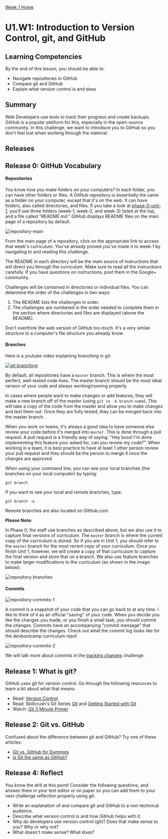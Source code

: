[Week 1 Home](../)

# U1.W1: Introduction to Version Control, git, and GitHub

## Learning Competencies
By the end of this lesson, you should be able to:
- Navigate repositories in GitHub
- Compare git and GitHub
- Explain what version control is and does

## Summary
Web Developers use tools to track their progress and create backups. GitHub is a popular platform for this, especially in the open-source community. In this challenge, we want to introduce you to GitHub so you don't feel lost when working through the material.

## Releases

## Release 0: GitHub Vocabulary

#### Repositories
You know how you make folders on your computers? In each folder, you can have other folders or files. A GitHub repository is essentially the same as a folder on your computer, except that it's on the web. It can have folders, also called directories, and files. If you take a look at [phase-0-unit-1](../../), you'll see three folders (week-1, week-2, and week-3) listed at the top, and a file called "README.md." GitHub displays README files on the main page of a repository by default.

![repository-main](../imgs/repository-main.png)

From the main page of a repository, click on the appropriate link to access that week's curriculum. You've already proved you've made it to week-1 by navigating to and reading this challenge.

The README in each directory will be the main source of instructions that will direct you through the curriculum. Make sure to read all the instructions carefully. If you have questions on instructions, post them in the Google+ community.

Challenges will be contained in directories or individual files. You can determine the order of the challenges in two ways:
  1. The README lists the challenges in order.
  2. The challenges are numbered in the order needed to complete them in the section where directories and files are displayed (above the README).

Don't overthink the web version of GitHub too much. It's a very similar structure to a computer's file structure you already know.

#### Branches

Here is a youtube video explaining branching in git:

[![git branching](../imgs/git-branch-img.jpg)](https://www.youtube.com/watch?v=DXmWPokwmqU)

By default, all repositories have a `master` branch. This is where the most perfect, well-tested code lives. The master branch should be the most ideal version of your code and always working/running properly.

In cases where people want to make changes or add features, they will make a new branch off of the master (using `git co -b branch-name`). This will take a copy of the code from the master and allow you to make changes and test them out. Once they are fully tested, they can be merged back into the master branch.

When you work on teams, it's always a good idea to have someone else review your code before it's merged into `master`. This is done through a pull request. A pull request is a friendly way of saying: "Hey boss! I'm done implementing this feature your asked for, can you review my code?". When working in a team, it is best practice to have at least 1 other person review your pull request and they should be the person to merge it once the changes are approved.

When using your command line, you can see your local branches (the branches on your local computer) by typing:

`git branch`

If you want to see your local and remote branches, type:

`git branch -a`

Remote branches are also located on GitHub.com.

**Please Note:**

In Phase 0, the staff use branches as described above, but we also use it to capture final versions of curriculum. The `master` branch is where the current copy of the curriculum is stored. So if you are in Unit 1, you should refer to the `master` branch for the most recent copy of your curriculum. Once you finish Unit 1, however, we will create a copy of that curriculum to capture the final version and store that on a branch. We also use feature branches to make larger modifications to the curriculum (as shown in the image below):

![repository-branches](../imgs/repository-branches.png)

#### Commits

![repository-commits-1](../imgs/repository-commits-1.png)

A commit is a snapshot of your code that you can go back to at any time. I like to think of it as an official "saving" of your code. When you decide you like the changes you made, or you finish a small task, you should commit the changes. Commits have an accompanying "commit message" that should describe the changes. Check out what the commit log looks like for the devbootcamp curriculum repo!

![repository-commits-2](../imgs/repository-commits-2.png)

We will talk more about commits in the [tracking changes](../tracking-changes) challenge.

## Release 1: What is git?

GitHub uses git for version control. Go through the following resources to learn a bit about what that means.

- Read: [Version Control](http://skillcrush.com/2013/02/11/version-control/)
- Read: Skillcrush's Git Series [Git](http://skillcrush.com/2013/02/18/git/) and [Getting Started with Git](http://skillcrush.com/2013/02/20/get-started-working-with-git/)
- Watch: [Git 3 Minute Primer](http://www.youtube.com/watch?v=_Jmkvv_nKTE)

## Release 2: Git vs. GitHub

Confused about the difference between git and GitHub? Try one of these articles:

- [Git vs. GitHub for Dummies](http://stephaniehoh.github.io/blog/2013/10/07/git-vs-github-for-dummies/)
- [Is Git the same as GitHub?](http://www.jahya.net/blog/?2013-05-git-vs-github)


## Release 4: Reflect
You know the drill at this point! Consider the following questions, and answer them in your text editor or on paper so you can add them to your next challenge reflection properly using git.

* Write an explanation of and compare git and GitHub to a non-technical audience.
* Describe what version control is and how GitHub helps with it.
* Why do developers use version control (git)? Does that make sense to you? Why or why not?
* What doesn't make sense? What does?
